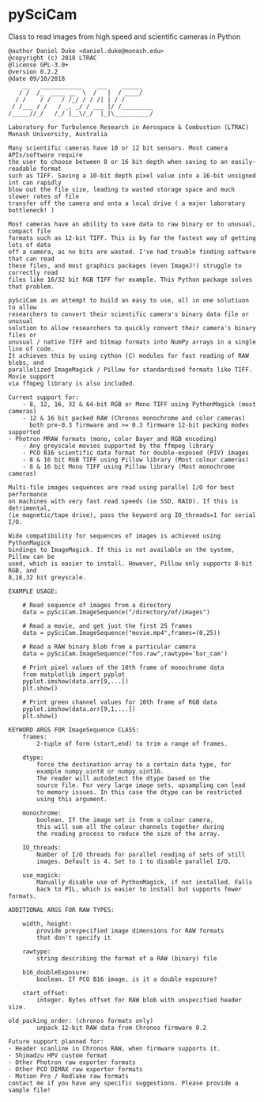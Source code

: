 # pySciCam
Class to read images from high speed and scientific cameras in Python
    
    @author Daniel Duke <daniel.duke@monash.edu>
    @copyright (c) 2018 LTRAC
    @license GPL-3.0+
    @version 0.2.2
    @date 09/10/2018
        __   ____________    ___    ______    
       / /  /_  ____ __  \  /   |  / ____/    
      / /    / /   / /_/ / / /| | / /         
     / /___ / /   / _, _/ / ___ |/ /_________ 
    /_____//_/   /_/ |__\/_/  |_|\__________/ 

    Laboratory for Turbulence Research in Aerospace & Combustion (LTRAC)
    Monash University, Australia

    Many scientific cameras have 10 or 12 bit sensors. Most camera APIs/software require
    the user to choose between 8 or 16 bit depth when saving to an easily-readable format
    such as TIFF. Saving a 10-bit depth pixel value into a 16-bit unsigned int can rapidly
    blow out the file size, leading to wasted storage space and much slower rates of file
    transfer off the camera and onto a local drive ( a major laboratory bottleneck! )  

    Most cameras have an ability to save data to raw binary or to unusual, compact file
    formats such as 12-bit TIFF. This is by far the fastest way of getting lots of data
    off a camera, as no bits are wasted. I've had trouble finding software that can read 
    these files, and most graphics packages (even ImageJ!) struggle to correctly read
    files like 16/32 bit RGB TIFF for example. This Python package solves that problem.
    
    pySciCam is an attempt to build an easy to use, all in one solutiuon to allow
    researchers to convert their scientific camera's binary data file or unusual 
    solution to allow researchers to quickly convert their camera's binary files or
    unusual / native TIFF and bitmap formats into NumPy arrays in a single line of code.
    It achieves this by using cython (C) modules for fast reading of RAW blobs, and
    parallelized ImageMagick / Pillow for standardised formats like TIFF. Movie support
    via ffmpeg library is also included.
    
    Current support for:
        - 8, 12, 16, 32 & 64-bit RGB or Mono TIFF using PythonMagick (most cameras)
        - 12 & 16 bit packed RAW (Chronos monochrome and color cameras)
          both pre-0.3 firmware and >= 0.3 firmware 12-bit packing modes supported
	- Photron MRAW formats (mono, color Bayer and RGB encoding)
        - Any greyscale movies supported by the ffmpeg library
        - PCO B16 scientific data format for double-exposed (PIV) images
        - 8 & 16 bit RGB TIFF using Pillow library (Most colour cameras)
        - 8 & 16 bit Mono TIFF using Pillow library (Most monochrome cameras)
    
    Multi-file images sequences are read using parallel I/O for best performance
    on machines with very fast read speeds (ie SSD, RAID). If this is detrimental,
    (ie magnetic/tape drive), pass the keyword arg IO_threads=1 for serial I/O.
    
    Wide compatibility for sequences of images is achieved using PythonMagick
    bindings to ImageMagick. If this is not available on the system, Pillow can be
    used, which is easier to install. However, Pillow only supports 8-bit RGB, and
    8,16,32 bit greyscale.
    
    EXAMPLE USAGE:
    
        # Read sequence of images from a directory
        data = pySciCam.ImageSequence("/directory/of/images")
        
        # Read a movie, and get just the first 25 frames
        data = pySciCam.ImageSequence("movie.mp4",frames=(0,25))
        
        # Read a RAW binary blob from a particular camera
        data = pySciCam.ImageSequence("foo.raw",rawtype='bar_cam')
        
        # Print pixel values of the 10th frame of monochrome data
        from matplotlib import pyplot
        pyplot.imshow(data.arr[9,...])
        plt.show()
        
        # Print green channel values for 10th frame of RGB data
        pyplot.imshow(data.arr[9,1,...])
        plt.show()
        
    KEYWORD ARGS FOR ImageSequence CLASS:
        frames:
            2-tuple of form (start,end) to trim a range of frames.
        
        dtype:
            force the destination array to a certain data type, for
            example numpy.uint8 or numpy.uint16.
            The reader will autodetect the dtype based on the
            source file. For very large image sets, upsampling can lead
            to memory issues. In this case the dtype can be restricted
            using this argument.
        
        monochrome:
            boolean. If the image set is from a colour camera,
            this will sum all the colour channels together during
            the reading process to reduce the size of the array.
            
        IO_threads:
            Number of I/O threads for parallel reading of sets of still
            images. Default is 4. Set to 1 to disable parallel I/O.
            
        use_magick:
            Manually disable use of PythonMagick, if not installed. Falls
            back to PIL, which is easier to install but supports fewer formats.
            
    ADDITIONAL ARGS FOR RAW TYPES:
    
        width, height:
            provide prespecified image dimensions for RAW formats
            that don't specify it
            
        rawtype:
            string describing the format of a RAW (binary) file
            
        b16_doubleExposure:
            boolean. If PCO B16 image, is it a double exposure?
            
        start_offset:
            integer. Bytes offset for RAW blob with unspecified header size.

	old_packing_order: (chronos formats only)
            unpack 12-bit RAW data from Chronos firmware 0.2
    
    Future support planned for:
    - Header scanline in Chronos RAW, when firmware supports it.
    - Shimadzu HPV custom format
    - Other Photron raw exporter formats
    - Other PCO DIMAX raw exporter formats
    - Motion Pro / Redlake raw formats
    contact me if you have any specific suggestions. Please provide a sample file!

    